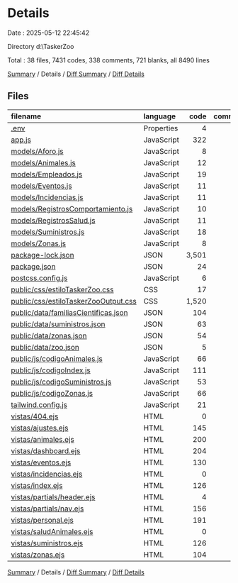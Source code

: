 # Details

Date : 2025-05-12 22:45:42

Directory d:\\TaskerZoo

Total : 38 files,  7431 codes, 338 comments, 721 blanks, all 8490 lines

[Summary](results.md) / Details / [Diff Summary](diff.md) / [Diff Details](diff-details.md)

## Files
| filename | language | code | comment | blank | total |
| :--- | :--- | ---: | ---: | ---: | ---: |
| [.env](/.env) | Properties | 4 | 0 | 0 | 4 |
| [app.js](/app.js) | JavaScript | 322 | 44 | 67 | 433 |
| [models/Aforo.js](/models/Aforo.js) | JavaScript | 8 | 0 | 4 | 12 |
| [models/Animales.js](/models/Animales.js) | JavaScript | 12 | 0 | 4 | 16 |
| [models/Empleados.js](/models/Empleados.js) | JavaScript | 19 | 2 | 6 | 27 |
| [models/Eventos.js](/models/Eventos.js) | JavaScript | 11 | 0 | 4 | 15 |
| [models/Incidencias.js](/models/Incidencias.js) | JavaScript | 11 | 0 | 4 | 15 |
| [models/RegistrosComportamiento.js](/models/RegistrosComportamiento.js) | JavaScript | 10 | 0 | 4 | 14 |
| [models/RegistrosSalud.js](/models/RegistrosSalud.js) | JavaScript | 11 | 0 | 4 | 15 |
| [models/Suministros.js](/models/Suministros.js) | JavaScript | 18 | 0 | 4 | 22 |
| [models/Zonas.js](/models/Zonas.js) | JavaScript | 8 | 0 | 4 | 12 |
| [package-lock.json](/package-lock.json) | JSON | 3,501 | 0 | 1 | 3,502 |
| [package.json](/package.json) | JSON | 24 | 0 | 1 | 25 |
| [postcss.config.js](/postcss.config.js) | JavaScript | 6 | 0 | 1 | 7 |
| [public/css/estiloTaskerZoo.css](/public/css/estiloTaskerZoo.css) | CSS | 17 | 9 | 4 | 30 |
| [public/css/estiloTaskerZooOutput.css](/public/css/estiloTaskerZooOutput.css) | CSS | 1,520 | 176 | 407 | 2,103 |
| [public/data/familiasCientificas.json](/public/data/familiasCientificas.json) | JSON | 104 | 0 | 0 | 104 |
| [public/data/suministros.json](/public/data/suministros.json) | JSON | 63 | 0 | 0 | 63 |
| [public/data/zonas.json](/public/data/zonas.json) | JSON | 54 | 0 | 0 | 54 |
| [public/data/zoo.json](/public/data/zoo.json) | JSON | 5 | 0 | 0 | 5 |
| [public/js/codigoAnimales.js](/public/js/codigoAnimales.js) | JavaScript | 66 | 3 | 8 | 77 |
| [public/js/codigoIndex.js](/public/js/codigoIndex.js) | JavaScript | 111 | 19 | 26 | 156 |
| [public/js/codigoSuministros.js](/public/js/codigoSuministros.js) | JavaScript | 53 | 7 | 12 | 72 |
| [public/js/codigoZonas.js](/public/js/codigoZonas.js) | JavaScript | 66 | 4 | 15 | 85 |
| [tailwind.config.js](/tailwind.config.js) | JavaScript | 21 | 1 | 2 | 24 |
| [vistas/404.ejs](/vistas/404.ejs) | HTML | 0 | 0 | 1 | 1 |
| [vistas/ajustes.ejs](/vistas/ajustes.ejs) | HTML | 145 | 5 | 14 | 164 |
| [vistas/animales.ejs](/vistas/animales.ejs) | HTML | 200 | 11 | 17 | 228 |
| [vistas/dashboard.ejs](/vistas/dashboard.ejs) | HTML | 204 | 9 | 26 | 239 |
| [vistas/eventos.ejs](/vistas/eventos.ejs) | HTML | 130 | 10 | 17 | 157 |
| [vistas/incidencias.ejs](/vistas/incidencias.ejs) | HTML | 0 | 0 | 1 | 1 |
| [vistas/index.ejs](/vistas/index.ejs) | HTML | 126 | 15 | 19 | 160 |
| [vistas/partials/header.ejs](/vistas/partials/header.ejs) | HTML | 4 | 0 | 0 | 4 |
| [vistas/partials/nav.ejs](/vistas/partials/nav.ejs) | HTML | 156 | 4 | 7 | 167 |
| [vistas/personal.ejs](/vistas/personal.ejs) | HTML | 191 | 8 | 11 | 210 |
| [vistas/saludAnimales.ejs](/vistas/saludAnimales.ejs) | HTML | 0 | 0 | 1 | 1 |
| [vistas/suministros.ejs](/vistas/suministros.ejs) | HTML | 126 | 6 | 13 | 145 |
| [vistas/zonas.ejs](/vistas/zonas.ejs) | HTML | 104 | 5 | 12 | 121 |

[Summary](results.md) / Details / [Diff Summary](diff.md) / [Diff Details](diff-details.md)